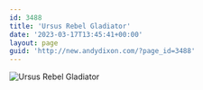 ```yaml
---
id: 3488
title: 'Ursus Rebel Gladiator'
date: '2023-03-17T13:45:41+00:00'
layout: page
guid: 'http://new.andydixon.com/?page_id=3488'
---
```


![Ursus Rebel Gladiator](https://i0.wp.com/assets.g8x2.ldn.idrivee2-23.com/posters/Ursus%20Rebel%20Gladiator%2001.jpg?w=1200&ssl=1 "Ursus Rebel Gladiator")